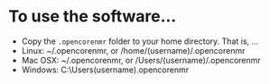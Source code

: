 # To use the software...

- Copy the `.opencorenmr` folder to your home directory. That is, ...  
- Linux: ~/.opencorenmr, or /home/(username)/.opencorenmr  
- Mac OSX: ~/.opencorenmr, or /Users/(username)/.opencorenmr  
- Windows: C:\Users\(username)\.opencorenmr  


